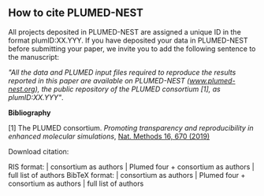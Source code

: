 How to cite PLUMED-NEST
-----------------------------
All projects deposited in PLUMED-NEST are assigned a unique ID in the format plumID:XX.YYY.
If you have deposited your data in PLUMED-NEST before submitting your paper, we invite you to add the following sentence to the manuscript:

*"All the data and PLUMED input files required to reproduce the results reported in this paper are available on PLUMED-NEST (www.plumed-nest.org), 
the public repository of the PLUMED consortium [1], as plumID:XX.YYY"*.

**Bibliography**

[1] The PLUMED consortium.
_Promoting transparency and reproducibility in enhanced molecular simulations_,
[Nat. Methods 16, 670 (2019)](https://doi.org/10.1038/s41592-019-0506-8)

Download citation:

RIS format: | <a id="risc">consortium as authors</a> | <a id="ris4">Plumed four + consortium as authors</a> | <a id="risa">full list of authors</a>
BibTeX format: | <a id="bibc">consortium as authors</a> | <a id="bib4">Plumed four + consortium as authors</a> | <a id="biba">full list of authors</a>

<script>
const downloadToFile = (content, filename, contentType) => {
const a = document.createElement('a');
const file = new Blob([content], {type: contentType});
a.href= URL.createObjectURL(file);
a.download = filename;
a.click();
URL.revokeObjectURL(a.href);
};
document.querySelector('#risc').addEventListener('click', () => {
const text = "TY  - JOUR\nAU  - The PLUMED consortium,\nPY  - 2019\nDA  - 2019/08/01\nTI  - Promoting transparency and reproducibility in enhanced molecular simulations\nJO  - Nature Methods\nSP  - 670\nEP  - 673\nVL  - 16\nIS  - 8\nAB  - The PLUMED consortium unifies developers and contributors to PLUMED, an open-source library for enhanced-sampling, free-energy calculations and the analysis of molecular dynamics simulations. Here, we outline our efforts to promote transparency and reproducibility by disseminating protocols for enhanced-sampling molecular simulations.\nSN  - 1548-7105\nUR  - https://doi.org/10.1038/s41592-019-0506-8\nDO  - 10.1038/s41592-019-0506-8\nID  - Bonomi2019\nER  -";
downloadToFile(text, 'plumed.ris', 'text/plain');
});
document.querySelector('#ris4').addEventListener('click', () => {
const text = "TY  - JOUR\nAU  - Bonomi, Massimiliano\nAU  - Bussi, Giovanni\nAU  - Camilloni, Carlo\nAU  - Tribello, Gareth A.\nAU  - The PLUMED consortium,\nPY  - 2019\nDA  - 2019/08/01\nTI  - Promoting transparency and reproducibility in enhanced molecular simulations\nJO  - Nature Methods\nSP  - 670\nEP  - 673\nVL  - 16\nIS  - 8\nAB  - The PLUMED consortium unifies developers and contributors to PLUMED, an open-source library for enhanced-sampling, free-energy calculations and the analysis of molecular dynamics simulations. Here, we outline our efforts to promote transparency and reproducibility by disseminating protocols for enhanced-sampling molecular simulations.\nSN  - 1548-7105\nUR  - https://doi.org/10.1038/s41592-019-0506-8\nDO  - 10.1038/s41592-019-0506-8\nID  - Bonomi2019\nER  - ";
downloadToFile(text, 'plumed.ris', 'text/plain');
});
document.querySelector('#risa').addEventListener('click', () => {
const text = "TY  - JOUR\nAU  - Bonomi, Massimiliano\nAU  - Bussi, Giovanni\nAU  - Camilloni, Carlo\nAU  - Tribello, Gareth A.\nAU  - Banáš, Pavel\nAU  - Barducci, Alessandro\nAU  - Bernetti, Mattia\nAU  - Bolhuis, Peter G.\nAU  - Bottaro, Sandro\nAU  - Branduardi, Davide\nAU  - Capelli, Riccardo\nAU  - Carloni, Paolo\nAU  - Ceriotti, Michele\nAU  - Cesari, Andrea\nAU  - Chen, Haochuan\nAU  - Chen, Wei\nAU  - Colizzi, Francesco\nAU  - De, Sandip\nAU  - De La Pierre, Marco\nAU  - Donadio, Davide\nAU  - Drobot, Viktor\nAU  - Ensing, Bernd\nAU  - Ferguson, Andrew L.\nAU  - Filizola, Marta\nAU  - Fraser, James S.\nAU  - Fu, Haohao\nAU  - Gasparotto, Piero\nAU  - Gervasio, Francesco Luigi\nAU  - Giberti, Federico\nAU  - Gil-Ley, Alejandro\nAU  - Giorgino, Toni\nAU  - Heller, Gabriella T.\nAU  - Hocky, Glen M.\nAU  - Iannuzzi, Marcella\nAU  - Invernizzi, Michele\nAU  - Jelfs, Kim E.\nAU  - Jussupow, Alexander\nAU  - Kirilin, Evgeny\nAU  - Laio, Alessandro\nAU  - Limongelli, Vittorio\nAU  - Lindorff-Larsen, Kresten\nAU  - Löhr, Thomas\nAU  - Marinelli, Fabrizio\nAU  - Martin-Samos, Layla\nAU  - Masetti, Matteo\nAU  - Meyer, Ralf\nAU  - Michaelides, Angelos\nAU  - Molteni, Carla\nAU  - Morishita, Tetsuya\nAU  - Nava, Marco\nAU  - Paissoni, Cristina\nAU  - Papaleo, Elena\nAU  - Parrinello, Michele\nAU  - Pfaendtner, Jim\nAU  - Piaggi, Pablo\nAU  - Piccini, GiovanniMaria\nAU  - Pietropaolo, Adriana\nAU  - Pietrucci, Fabio\nAU  - Pipolo, Silvio\nAU  - Provasi, Davide\nAU  - Quigley, David\nAU  - Raiteri, Paolo\nAU  - Raniolo, Stefano\nAU  - Rydzewski, Jakub\nAU  - Salvalaglio, Matteo\nAU  - Sosso, Gabriele Cesare\nAU  - Spiwok, Vojtěch\nAU  - Šponer, Jiří\nAU  - Swenson, David W. H.\nAU  - Tiwary, Pratyush\nAU  - Valsson, Omar\nAU  - Vendruscolo, Michele\nAU  - Voth, Gregory A.\nAU  - White, Andrew\nPY  - 2019\nDA  - 2019/08/01\nTI  - Promoting transparency and reproducibility in enhanced molecular simulations\nJO  - Nature Methods\nSP  - 670\nEP  - 673\nVL  - 16\nIS  - 8\nAB  - The PLUMED consortium unifies developers and contributors to PLUMED, an open-source library for enhanced-sampling, free-energy calculations and the analysis of molecular dynamics simulations. Here, we outline our efforts to promote transparency and reproducibility by disseminating protocols for enhanced-sampling molecular simulations.\nSN  - 1548-7105\nUR  - https://doi.org/10.1038/s41592-019-0506-8\nDO  - 10.1038/s41592-019-0506-8\nID  - Bonomi2019\nER  - ";
downloadToFile(text, 'plumed.ris', 'text/plain');
});
</script>
